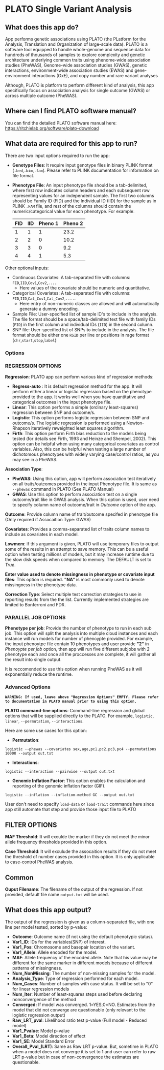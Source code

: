 # PLATO Single Variant Analysis

## What does this app do?
App performs genetic associations using PLATO (the PLatform for the Analysis, Translation and Organization of large-scale data). PLATO is a software tool equipped to handle whole-genome and sequence data for hundreds of thousands of samples to explore complexity and genetic architecture underlying common traits using phenome-wide association studies (PheWAS), Genome-wide association studies (GWAS), genetic interactions, environment-wide association studies (EWAS) and gene-environment interactions (GxE), and copy number and rare variant analyses

Although, PLATO is platform to perform different kind of analysis, this app specifically focus on association analysis for single outcome (GWAS) or across multiple outcome (PheWAS).

## Where can I find PLATO software manual?
You can find the detailed PLATO software manual here: https://ritchielab.org/software/plato-download

## What data are required for this app to run?
There are two input options required to run the app:
- **Genotype Files**: It require input genotype files in binary PLINK format (`.bed`,`.bim`,`.fam`). Please refer to PLINK documentation for information on file format.
- **Phenotype File**: An input phenotype file should be a tab-delimited, where first row indicates column headers and each subsequent row representing values for an independent sample. The first two columns should be Family ID (FID) and the Individual ID (IID) for the sample as in PLINK `.FAM` file, and rest of the columns should contain the numeric/categorical value for each phenotype. For example:

    | FID | IID | Pheno 1 | Pheno 2 |
    | ------ | ------ | ------ | ------ |
    | 1 |   1   |   1   |   23.2    |
    | 2 |   2 |   0   |   10.2    |
    | 3 |   3 |   0   |   9.2    |
    | 4 |   4 |   1   |   5.3    |

Other optional inputs:
  - Continuous Covariates: A tab-separated file with columns: `FID`,`IID`,`Cov1`,`Cov2`,`....`
    - Here values of the covariate should be numeric and quantitative.
  - Categorical Covariates: A tab-separated file with columns: `FID`,`IID`,`Cat_Cov1`,`Cat_Cov2`,`....`.
    - Here entry of non-numeric classes are allowed and will automatically generate a dummy encoding.
  - Sample File: User-specified list of sample ID's to include in the analysis. The file format should be a space/tab-delimited text file with family IDs (`FID`) in the first column and individual IDs (`IID`) in the second column.
  - SNP file: User-specified list of SNPs to include in the analysis. The file format should be either one `RSID` per line or positions in rage format (`chr`,`start`,`stop`,`label`)

### Options

### REGRESSION OPTIONS
**Regression**:
PLATO app can perform various kind of regression methods:
  - **Regress-auto** : It is default regression method for the app. It will perform either a linear or logistic regression based on the phenotype provided to the app. It works well when you have quantitative and categorical outcomes in the input phenotype file.
  - **Linear**: This option performs a simple (ordinary least-squares) regression between SNP and outcome/s.
  - **Logistic**: This option performs logistic regression between SNP and outcome/s. The logistic regression is performed using a Newton-Rhapson iteratively reweighted least squares algorithm.
  - **Firth**:  This option perform Firth bias reduction to the models being tested (for details see Firth, 1993 and Heinze and Shempel, 2002). This option can be helpful when using many categorical covariates as control variables. Also, this can be helpful when testing a large number of dichotomous phenotypes with widely varying case/control ratios, as you may see in a PheWAS.

**Association Type**:
  - **PheWAS**: Using this option, app will perform association test iteratively on all traits/outcomes provided in the input Phenotype file. It is same as  `--phewas` command in PLATO (See PLATO Manual)
  - **GWAS**: Use this option to perform association test on a single outcome/trait like in GWAS analysis. When this option is used, user need to specify column name of outcome/trait in *Outcome* option of the app.

**Outcome**: Provide column name of trait/outcome specifed in phenotype file (Only required if Assocaition Type: GWAS)

**Covariates**: Provides a comma-separated list of traits column names to include as covariates in each model.

**Lowmem**: If this argument is given, PLATO will use temporary files to output some of the results in an attempt to save memory. This can be a useful option when testing millions of models, but it may increase runtime due to the slow disk speeds when compared to memory. The DEFAULT is set to *True*.

**Enter value used to denote missingness in phenotype or covariate input files**: This option is required. **"NA"** is most commonly used to denote missingness in the phenotype data.

**Correction Type**: Select  multiple test correction strategies to use in reporting results from the the list. Currently implemented strategies are limited to Bonferroni and FDR.


### PARALLEL JOB OPTIONS
**Phenotype per job**: Provide the number of phenotype to run in each sub job. This option will split the analysis into multiple cloud instances and each instance will run models for number of phenoypte provided.
For example, the input phenoytpe file contain 10 phenotypes and user provide **"2"** in *Phenoypte per job* option, then app will run five different subjobs with 2 phenotype each and once all the proccesses are complete, it will gather all the result into single output.

It is reccomended to use this option when running PheWAS as it will exponentially reduce the runtime.

### Advanced Options
**`WARNING: If used, leave above "Regression Options" EMPTY. Please refer to documentation in PLATO manual prior to using this option.`**

**PLATO command-line options**: Command-line regression and global options that will be supplied directly to the PLATO. For example, `logistic`, `linear`, `--permutation`, `--interactions`.

Here are some use cases for this option:
  - **Permutation**:
  ```
  logistic --phewas --covariates sex,age,pc1,pc2,pc3,pc4 --permutations 10000 --output out.txt
  ```
  - **Interactions**:
  ```
  logistic --interaction --pairwise --output out.txt
  ```
  - **Genomic Inflation Factor**: This option enables the calculation and reporting of the genomic inflation factor (GIF).
  ```
  logistic --inflation --inflation-method GC --output out.txt
  ```

User don't need to specify `load-data` or `load-trait` commands here since app still automate that step and provide those input file to PLATO

## FILTER OPTIONS
**MAF Threshold**: It will exculde the marker if they do not meet the minor allele frequency thresholds provided in this option.

**Case Threshold**: It will exculude the assocaition results if they do not meet the threshold of number cases provided in this option. It is only applicable to case-control PheWAS analysis.

## Common
**Ouput Filename**: The filename of the output of the regression. If not provided, default file name `output.txt` will be used.

## What does this app output?

The output of the regression is given as a column-separated file, with one line per model tested, sorted by p-value:

  - **Outcome**: Outcome name (if not using the default phenotypic status).
  - **Var1_ID**: IDs for the variables(SNP) of interest.
  - **Var1_Pos**: Chromosome and basepair location of the variant.
  - **Var1_Allele**: Allele encoded for the model.
  - **MAF**: Allele frequency of the encoded allele. Note that his value may be different for the same marker in different models because of different patterns of missingness.
  - **Num_NonMissing**: The number of non-missing samples for the model.
  - **Analysis_Type**: Type of regression performed for each model.
  - **Num_Cases**: Number of samples with case status. It will be set to "0" for linear regression models
  - **Num_Iter**: Number of least-squares steps used before declaring nonconvergence of the method
  - **Converged:** If model was converged. 1=YES;0=NO. Estimates from the model that did not converge are questionable (only relevant to the logistic regression output)
  -  **Raw_LRT_pval**: Likelihood ratio test p-value (Full model - Reduced model)
  -  **Var1_Pvalue**: Model p-value
  -  **Var1_Beta**: Model direction of effect
  -  **Var1_SE**: Model Standard Error
  -  **Overall_Pval_(LRT)**: Same as Raw LRT p-value. But, sometime in PLATO when a model does not converge it is set to 1 and user can refer to raw LRT p-value but in case of non-convergence the estimates are questionable.
